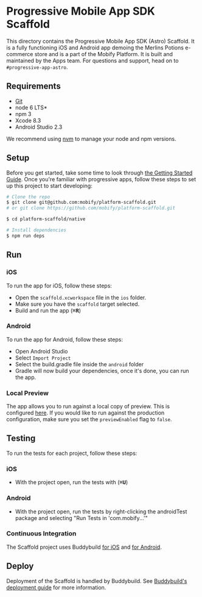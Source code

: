# Progressive Mobile App SDK Scaffold

This directory contains the Progressive Mobile App SDK (Astro) Scaffold. It is a fully functioning iOS and Android app demoing the Merlins Potions e-commerce store and is a part of the Mobify Platform. It is built and maintained by the Apps team. For questions and support, head on to `#progressive-app-astro`.

## Requirements

* [Git](https://git-scm.com/)
* node 6 LTS\*
* npm 3
* Xcode 8.3
* Android Studio 2.3

We recommend using [nvm](https://github.com/creationix/nvm#installation) to manage your node and npm versions. 

## Setup

Before you get started, take some time to look through [the Getting Started Guide](http://astro.mobify.com/latest/guides/before-you-begin/). Once you're familiar with progressive apps, follow these steps to set up this project to start developing:

```sh
# Clone the repo
$ git clone git@github.com:mobify/platform-scaffold.git
# or git clone https://github.com/mobify/platform-scaffold.git

$ cd platform-scaffold/native

# Install dependencies
$ npm run deps
```

## Run

### iOS
To run the app for iOS, follow these steps:
- Open the `scaffold.xcworkspace` file in the `ios` folder.
- Make sure you have the `scaffold` target selected.
- Build and run the app (<kbd>⌘**R**</kbd>)

### Android
To run the app for Android, follow these steps:
- Open Android Studio
- Select `Import Project`
- Select the build.gradle file inside the `android` folder
- Gradle will now build your dependencies, once it's done, you can run the app.

### Local Preview
The app allows you to run against a local copy of preview. This is configured [here](https://github.com/mobify/platform-scaffold/blob/develop/native/app/config/baseConfig.js#L12). If you would like to run against the production configuration, make sure you set the `previewEnabled` flag to `false`.

## Testing
To run the tests for each project, follow these steps:

### iOS
- With the project open, run the tests with (<kbd>⌘**U**</kbd>)

### Android
- With the project open, run the tests by right-clicking the androidTest package and selecting "Run Tests in 'com.mobify...'"

### Continuous Integration
The Scaffold project uses Buddybuild [for iOS](https://dashboard.buddybuild.com/apps/58adef614b5a980100922518) and [for Android](https://dashboard.buddybuild.com/apps/58addc71d556a80100e89aa3).

## Deploy
Deployment of the Scaffold is handled by Buddybuild. See [Buddybuild's deployment guide](http://docs.buddybuild.com/docs/deploy-manually) for more information.

